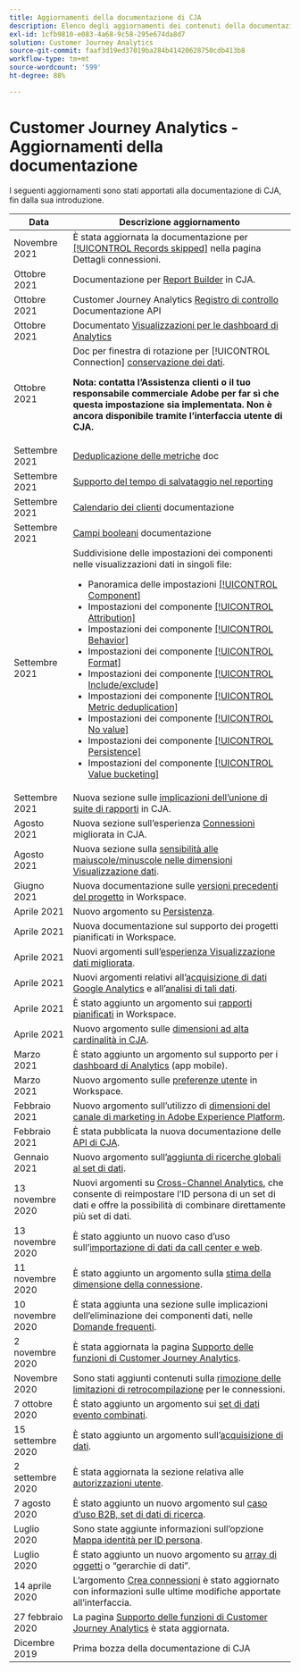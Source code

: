 ```yaml
---
title: Aggiornamenti della documentazione di CJA
description: Elenco degli aggiornamenti dei contenuti della documentazione di Customer Journey Analytics impostati a partire da dicembre 2019.
exl-id: 1cfb9810-e083-4a68-9c58-295e674da8d7
solution: Customer Journey Analytics
source-git-commit: faaf3d19ed37019ba284b41420628750cdb413b8
workflow-type: tm+mt
source-wordcount: '599'
ht-degree: 88%

---
```


# Customer Journey Analytics - Aggiornamenti della documentazione

I seguenti aggiornamenti sono stati apportati alla documentazione di CJA, fin dalla sua introduzione.

| Data | Descrizione aggiornamento |
| --- | --- |
| Novembre 2021 | È stata aggiornata la documentazione per [[!UICONTROL Records skipped]](https://experienceleague.adobe.com/docs/analytics-platform/using/cja-connections/manage-connections.html?lang=en#connection-details-settings) nella pagina Dettagli connessioni. |
| Ottobre 2021 | Documentazione per [Report Builder](https://experienceleague.adobe.com/docs/analytics-platform/using/cja-reportbuilder/report-buider-overview.html?lang=it) in CJA. |
| Ottobre 2021 | Customer Journey Analytics [Registro di controllo](https://adobe.io/cja-apis/docs/endpoints/auditlogs/) Documentazione API |
| Ottobre 2021 | Documentato [Visualizzazioni per le dashboard di Analytics](https://experienceleague.adobe.com/docs/analytics-platform/using/cja-dashboards/create-scorecard.html?lang=it#applicare-visualizzazioni) |
| Ottobre 2021 | Doc per finestra di rotazione per [!UICONTROL Connection] [conservazione dei dati](https://experienceleague.adobe.com/docs/analytics-platform/using/cja-connections/manage-connections.html?lang=en#set-rolling-window-for-connection-data-retention).<p>**Nota: contatta l’Assistenza clienti o il tuo responsabile commerciale Adobe per far sì che questa impostazione sia implementata. Non è ancora disponibile tramite l’interfaccia utente di CJA.** |
| Settembre 2021 | [Deduplicazione delle metriche](https://experienceleague.adobe.com/docs/analytics-platform/using/cja-dataviews/component-settings/metric-deduplication.html?lang=it) doc |
| Settembre 2021 | [Supporto del tempo di salvataggio nel reporting](https://experienceleague.adobe.com/docs/analytics-platform/using/cja-dataviews/create-dataview.html?lang=it#calendar) |
| Settembre 2021 | [Calendario dei clienti](https://experienceleague.adobe.com/docs/analytics-platform/using/cja-dataviews/create-dataview.html?lang=en#calendar) documentazione |
| Settembre 2021 | [Campi booleani](https://experienceleague.adobe.com/docs/analytics-platform/using/cja-dataviews/component-settings/behavior.html?lang=it) documentazione |
| Settembre 2021 | Suddivisione delle impostazioni dei componenti nelle visualizzazioni dati in singoli file:<ul><li>Panoramica delle impostazioni [[!UICONTROL Component]](/help/data-views/component-settings/overview.md)</li><li>Impostazioni del componente [[!UICONTROL Attribution]](/help/data-views/component-settings/attribution.md)</li><li>Impostazioni dei componente [[!UICONTROL Behavior]](/help/data-views/component-settings/behavior.md)</li><li>Impostazioni dei componente [[!UICONTROL Format]](/help/data-views/component-settings/format.md)</li><li>Impostazioni dei componente [[!UICONTROL Include/exclude]](/help/data-views/component-settings/include-exclude-values.md)</li><li>Impostazioni dei componente [[!UICONTROL Metric deduplication]](/help/data-views/component-settings/metric-deduplication.md)</li><li>Impostazioni dei componente [[!UICONTROL No value]](/help/data-views/component-settings/no-value-options.md)</li><li>Impostazioni dei componente [[!UICONTROL Persistence]](/help/data-views/component-settings/persistence.md)</li><li>Impostazioni del componente [[!UICONTROL Value bucketing]](/help/data-views/component-settings/value-bucketing.md)</li></ul> |
| Settembre 2021 | Nuova sezione sulle [implicazioni dell’unione di suite di rapporti](https://experienceleague.adobe.com/docs/analytics-platform/using/cja-overview/cja-faq.html?lang=it#6.-considerations-when-merging-report-suites-in-cja) in CJA. |
| Agosto 2021 | Nuova sezione sull’esperienza [Connessioni](https://experienceleague.adobe.com/docs/analytics-platform/using/cja-connections/manage-connections.html?lang=en) migliorata in CJA. |
| Agosto 2021 | Nuova sezione sulla [sensibilità alle maiuscole/minuscole nelle dimensioni Visualizzazione dati](https://experienceleague.adobe.com/docs/analytics-platform/using/cja-dataviews/create-dataview.html?lang=it#configure-behavior-settings). |
| Giugno 2021 | Nuova documentazione sulle [versioni precedenti del progetto](https://experienceleague.adobe.com/docs/analytics-platform/using/cja-workspace/build-workspace-project/save-projects.html?lang=it#previous-version) in Workspace. |
| Aprile 2021 | Nuovo argomento su [Persistenza](data-views/component-settings/persistence.md). |
| Aprile 2021 | Nuova documentazione sul supporto dei progetti pianificati in Workspace. |
| Aprile 2021 | Nuovi argomenti sull’[esperienza Visualizzazione dati migliorata](/help/data-views/data-views.md). |
| Aprile 2021 | Nuovi argomenti relativi all’[acquisizione di dati Google Analytics](/help/use-cases/ga-to-cja.md) e all’[analisi di tali dati](/help/use-cases/ga-to-cja-reporting.md). |
| Aprile 2021 | È stato aggiunto un argomento sui [rapporti pianificati](/help/analysis-workspace/curate-share/t-schedule-report.md) in Workspace. |
| Aprile 2021 | Nuovo argomento sulle [dimensioni ad alta cardinalità in CJA](/help/components/dimensions/high-cardinality.md). |
| Marzo 2021 | È stato aggiunto un argomento sul supporto per i [dashboard di Analytics](/help/mobile-app/home.md) (app mobile). |
| Marzo 2021 | Nuovo argomento sulle [preferenze utente](/help/analysis-workspace/user-preferences.md) in Workspace. |
| Febbraio 2021 | Nuovo argomento sull’utilizzo di [dimensioni del canale di marketing in Adobe Experience Platform](/help/use-cases/marketing-channels.md). |
| Febbraio 2021 | È stata pubblicata la nuova documentazione delle [API di CJA](https://www.adobe.io/cja-apis/docs/). |
| Gennaio 2021 | Nuovo argomento sull’[aggiunta di ricerche globali al set di dati](/help/use-cases/global-lookups.md). |
| 13 novembre 2020 | Nuovi argomenti su [Cross-Channel Analytics](/help/connections/cca/overview.md), che consente di reimpostare l’ID persona di un set di dati e offre la possibilità di combinare direttamente più set di dati. |
| 13 novembre 2020 | È stato aggiunto un nuovo caso d’uso sull’[importazione di dati da call center e web](/help/use-cases/call-center.md). |
| 11 novembre 2020 | È stato aggiunto un argomento sulla [stima della dimensione della connessione](/help/connections/estimate-connection-size.md). |
| 10 novembre 2020 | È stata aggiunta una sezione sulle implicazioni dell’eliminazione dei componenti dati, nelle [Domande frequenti](/help/getting-started/cja-faq.md). |
| 2 novembre 2020 | È stata aggiornata la pagina [Supporto delle funzioni di Customer Journey Analytics](/help/getting-started/cja-aa.md). |
| Novembre 2020 | Sono stati aggiunti contenuti sulla [rimozione delle limitazioni di retrocompilazione](https://experienceleague.adobe.com/docs/analytics-platform/using/cja-connections/create-connection.html?lang=en#backfill-historical-data) per le connessioni. |
| 7 ottobre 2020 | È stato aggiunto un argomento sui [set di dati evento combinati](/help/connections/combined-dataset.md). |
| 15 settembre 2020 | È stato aggiunto un argomento sull’[acquisizione di dati](/help/use-cases/data-ingestion.md). |
| 2 settembre 2020 | È stata aggiornata la sezione relativa alle [autorizzazioni utente](https://experienceleague.adobe.com/docs/analytics-platform/using/cja-overview/cja-overview.html?lang=it). |
| 7 agosto 2020 | È stato aggiunto un nuovo argomento sul [caso d’uso B2B, set di dati di ricerca](/help/use-cases/b2b.md). |
| Luglio 2020 | Sono state aggiunte informazioni sull’opzione [Mappa identità per ID persona](https://experienceleague.adobe.com/docs/analytics-platform/using/cja-connections/create-connection.html?lang=en). |
| Luglio 2020 | È stato aggiunto un nuovo argomento su [array di oggetti](/help/use-cases/object-arrays.md) o “gerarchie di dati”. |
| 14 aprile 2020 | L’argomento [Crea connessioni](/help/connections/create-connection.md) è stato aggiornato con informazioni sulle ultime modifiche apportate all’interfaccia. |
| 27 febbraio 2020 | La pagina [Supporto delle funzioni di Customer Journey Analytics](/help/getting-started/cja-aa.md) è stata aggiornata. |
| Dicembre 2019 | Prima bozza della documentazione di CJA |
